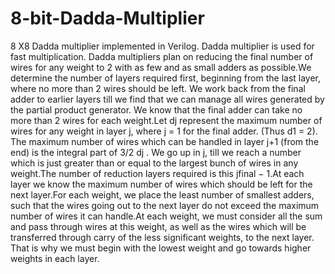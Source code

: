 # 8-bit-Dadda-Multiplier
8 X8 Dadda multiplier implemented in Verilog. Dadda multiplier is used for fast multiplication. Dadda multipliers plan on reducing the final number of wires for any weight to 2 with as few and as small adders as possible.We determine the number of layers required first, beginning from the last layer, where no more than 2 wires should be left. We work back from the final adder to earlier layers till we find that we can manage all wires generated by the partial product generator. We know that the final adder can take no more than 2 wires for each weight.Let dj represent the maximum number of wires for any weight in layer j, where j = 1 for the final adder. (Thus d1 = 2). The maximum number of wires which can be handled in layer j+1 (from the end) is the integral part of 3/2 dj . We go up in j, till we reach a number which is just greater than or equal to the largest bunch of wires in any weight.The number of reduction layers required is this jfinal − 1.At each layer we know the maximum number of wires which should be left for the next layer.For each weight, we place the least number of smallest adders, such that the wires going out to the next layer do not exceed the maximum number of wires it can handle.At each weight, we must consider all the sum and pass through wires at this weight, as well as the wires which will be transferred through carry of the less significant weights, to the next layer. That is why we must begin with the lowest weight and go towards higher weights in each layer. 
   
